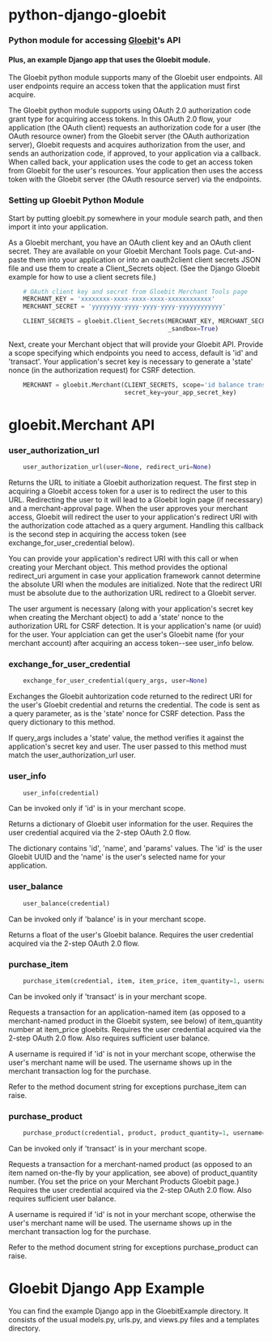 python-django-gloebit
=====================

### Python module for accessing [Gloebit](http://docs.gloebit.com/)'s API
#### Plus, an example Django app that uses the Gloebit module.

The Gloebit python module supports many of the Gloebit user endpoints.
All user endpoints require an access token that the application must first acquire.

The Gloebit python module supports using OAuth 2.0 authorization code grant type for acquiring access tokens.  In this OAuth 2.0 flow, your application (the OAuth client) requests an authorization code for a user (the OAuth resource owner) from the Gloebit server (the OAuth authorization server), Gloebit requests and acquires authorization from the user, and sends an authorization code, if approved, to your application via a callback.  When called back, your application uses the code to get an access token from Gloebit for the user's resources.  Your application then uses the access token with the Gloebit server (the OAuth resource server) via the endpoints.

### Setting up Gloebit Python Module

Start by putting gloebit.py somewhere in your module search path, and
then import it into your application.

As a Gloebit merchant, you have an OAuth client key and an OAuth client secret.  They are available on your Gloebit Merchant Tools page.  Cut-and-paste them into your application or into an oauth2client client secrets JSON file and use them to create a Client_Secrets object.  (See the Django Gloebit example for how to use a client secrets file.)

```python
    # OAuth client key and secret from Gloebit Merchant Tools page
    MERCHANT_KEY = 'xxxxxxxx-xxxx-xxxx-xxxx-xxxxxxxxxxxx'
    MERCHANT_SECRET = 'yyyyyyyy-yyyy-yyyy-yyyy-yyyyyyyyyyyy'

    CLIENT_SECRETS = gloebit.Client_Secrets(MERCHANT_KEY, MERCHANT_SECRET,
                                            _sandbox=True)
```

Next, create your Merchant object that will provide your Gloebit API.  Provide a scope specifying which endpoints you need to access, default is 'id' and 'transact'.  Your application's secret key is necessary to generate a 'state' nonce (in the authorization request) for CSRF detection.

```python
    MERCHANT = gloebit.Merchant(CLIENT_SECRETS, scope='id balance transact',
                                secret_key=your_app_secret_key)
```

gloebit.Merchant API
====================

### user_authorization_url

```python
    user_authorization_url(user=None, redirect_uri=None)
```

Returns the URL to initiate a Gloebit authorization request.  The first step in acquiring a Gloebit access token for a user is to redirect the user to this URL.  Redirecting the user to it will lead to a Gloebit login page (if necessary) and a merchant-approval page.  When the user approves your merchant access, Gloebit will redirect the user to your application's redirect URI with the authorization code attached as a query argument.  Handling this callback is the second step in acquiring the access token (see exchange_for_user_credential below).

You can provide your application's redirect URI with this call or when creating your Merchant object.  This method provides the optional redirect_uri argument in case your application framework cannot determine the absolute URI when the modules are initialized.  Note that the redirect URI must be absolute due to the authorization URL redirect to a Gloebit server.

The user argument is necessary (along with your application's secret key when creating the Merchant object) to add a 'state' nonce to the authorization URL for CSRF detection.  It is your application's name (or uuid) for the user.  Your applciation can get the user's Gloebit name (for your merchant account) after acquiring an access token--see user_info below.

### exchange_for_user_credential

```python
    exchange_for_user_credential(query_args, user=None)
```

Exchanges the Gloebit auhtorization code returned to the redirect URI for the user's Gloebit credential and returns the credential.  The code is sent as a query parameter, as is the 'state' nonce for CSRF detection.  Pass the query dictionary to this method.

If query_args includes a 'state' value, the method verifies it against the application's secret key and user.  The user passed to this method must match the user_authorization_url user.

### user_info

```python
    user_info(credential)
```

Can be invoked only if 'id' is in your merchant scope.

Returns a dictionary of Gloebit user information for the user.  Requires the user credential acquired via the 2-step OAuth 2.0 flow.

The dictionary contains 'id', 'name', and 'params' values.  The 'id' is the user Gloebit UUID and the 'name' is the user's selected name for your application.

### user_balance

```python
    user_balance(credential)
```

Can be invoked only if 'balance' is in your merchant scope.

Returns a float of the user's Gloebit balance.  Requires the user credential acquired via the 2-step OAuth 2.0 flow.

### purchase_item

```python
    purchase_item(credential, item, item_price, item_quantity=1, username=None)
```

Can be invoked only if 'transact' is in your merchant scope.

Requests a transaction for an application-named item (as opposed to a merchant-named product in the Gloebit system, see below) of item_quantity number at item_price gloebits.  Requires the user credential acquired via the 2-step OAuth 2.0 flow.  Also requires sufficient user balance.

A username is required if 'id' is not in your merchant scope, otherwise the user's merchant name will be used.  The username shows up in the merchant transaction log for the purchase.

Refer to the method document string for exceptions purchase_item can raise.

### purchase_product

```python
    purchase_product(credential, product, product_quantity=1, username=None)
```

Can be invoked only if 'transact' is in your merchant scope.

Requests a transaction for a merchant-named product (as opposed to an item named on-the-fly by your application, see above) of product_quantity number.  (You set the price on your Merchant Products Gloebit page.)  Requires the user credential acquired via the 2-step OAuth 2.0 flow.  Also requires sufficient user balance.

A username is required if 'id' is not in your merchant scope, otherwise the user's merchant name will be used.  The username shows up in the merchant transaction log for the purchase.

Refer to the method document string for exceptions purchase_product can raise.

Gloebit Django App Example
==========================

You can find the example Django app in the GloebitExample directory.  It consists of the usual models.py, urls.py, and views.py files and a templates directory.
